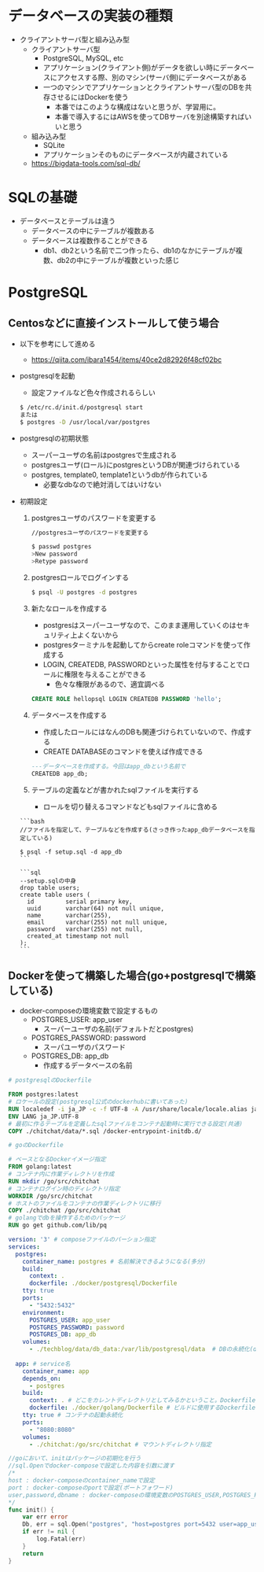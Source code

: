 # データベースの実装の種類
- クライアントサーバ型と組み込み型
    - クライアントサーバ型
        - PostgreSQL, MySQL, etc
        - アプリケーション(クライアント側)がデータを欲しい時にデータベースにアクセスする際、別のマシン(サーバ側)にデータベースがある
        - 一つのマシンでアプリケーションとクライアントサーバ型のDBを共存させるにはDockerを使う
            - 本番ではこのような構成はないと思うが、学習用に。
            - 本番で導入するにはAWSを使ってDBサーバを別途構築すればいいと思う
    - 組み込み型
        - SQLite
        - アプリケーションそのものにデータベースが内蔵されている
    - https://bigdata-tools.com/sql-db/

# SQLの基礎
- データベースとテーブルは違う
    - データベースの中にテーブルが複数ある
    - データベースは複数作ることができる
        - db1、db2という名前で二つ作ったら、db1のなかにテーブルが複数、db2の中にテーブルが複数といった感じ

# PostgreSQL

## Centosなどに直接インストールして使う場合

- 以下を参考にして進める
    - https://qiita.com/ibara1454/items/40ce2d82926f48cf02bc

- postgresqlを起動
    - 設定ファイルなど色々作成されるらしい

    ```bash
    $ /etc/rc.d/init.d/postgresql start
    または
    $ postgres -D /usr/local/var/postgres
    ```

- postgresqlの初期状態
    - スーパーユーザの名前はpostgresで生成される
    - postgresユーザ(ロール)にpostgresというDBが関連づけられている
    - postgres, template0, template1というdbが作られている
        - 必要なdbなので絶対消してはいけない

- 初期設定
    1. postgresユーザのパスワードを変更する

        ```bash
        //postgresユーザのパスワードを変更する

        $ passwd postgres
        >New password
        >Retype password
        ```
    2. postgresロールでログインする

        ```bash
        $ psql -U postgres -d postgres
        ```

    3. 新たなロールを作成する
        - postgresはスーパーユーザなので、このまま運用していくのはセキュリティ上よくないから
        - postgresターミナルを起動してからcreate roleコマンドを使って作成する
        - LOGIN, CREATEDB, PASSWORDといった属性を付与することでロールに権限を与えることができる
            - 色々な権限があるので、適宜調べる

        ```sql
        CREATE ROLE hellopsql LOGIN CREATEDB PASSWORD 'hello';
        ```

    4. データベースを作成する
        - 作成したロールにはなんのDBも関連づけられていないので、作成する
        - CREATE DATABASEのコマンドを使えば作成できる

        ```sql
        ---データベースを作成する。今回はapp_dbという名前で
        CREATEDB app_db;
        ```

    5. テーブルの定義などが書かれたsqlファイルを実行する
        - ロールを切り替えるコマンドなどもsqlファイルに含める

      ```bash
      //ファイルを指定して、テーブルなどを作成する(さっき作ったapp_dbデータベースを指定している)

      $ psql -f setup.sql -d app_db
      ```

      ```sql
      --setup.sqlの中身
      drop table users;
      create table users (
        id         serial primary key,
        uuid       varchar(64) not null unique,
        name       varchar(255),
        email      varchar(255) not null unique,
        password   varchar(255) not null,
        created_at timestamp not null   
      );
      ```

## Dockerを使って構築した場合(go+postgresqlで構築している)

- docker-composeの環境変数で設定するもの
    - POSTGRES_USER: app_user
        - スーパーユーザの名前(デフォルトだとpostgres)
    - POSTGRES_PASSWORD: password
        - スーパユーザのパスワード
    - POSTGRES_DB: app_db
        - 作成するデータベースの名前

```Dockerfile
# postgresqlのDockerfile

FROM postgres:latest
# ロケールの設定(postgresql公式のdockerhubに書いてあった)
RUN localedef -i ja_JP -c -f UTF-8 -A /usr/share/locale/locale.alias ja_JP.UTF-8
ENV LANG ja_JP.UTF-8
# 最初に作るテーブルを定義したsqlファイルをコンテナ起動時に実行できる設定(共通)
COPY ./chitchat/data/*.sql /docker-entrypoint-initdb.d/
```

```Dockerfile
# goのDockerfile

# ベースとなるDockerイメージ指定
FROM golang:latest
# コンテナ内に作業ディレクトリを作成
RUN mkdir /go/src/chitchat
# コンテナログイン時のディレクトリ指定
WORKDIR /go/src/chitchat
# ホストのファイルをコンテナの作業ディレクトリに移行
COPY ./chitchat /go/src/chitchat
# golangでdbを操作するためのパッケージ
RUN go get github.com/lib/pq
```

```yaml
version: '3' # composeファイルのバーション指定
services:
  postgres:
    container_name: postgres # 名前解決できるようになる(多分)
    build:
      context: .
      dockerfile: ./docker/postgresql/Dockerfile
    tty: true
    ports:
      - "5432:5432"
    environment:
      POSTGRES_USER: app_user
      POSTGRES_PASSWORD: password
      POSTGRES_DB: app_db
    volumes:
      - ./techblog/data/db_data:/var/lib/postgresql/data  # DBの永続化(docker-compose downやrmiをしてもデータが残る)
    
  app: # service名
    container_name: app
    depends_on:
      - postgres
    build:
      context: . # どこをカレントディレクトリとしてみるかということ。Dockerfileの中のパスの書き方も変わるから注意
      dockerfile: ./docker/golang/Dockerfile # ビルドに使用するDockerfileがあるディレクトリ指定
    tty: true # コンテナの起動永続化
    ports:
      - "8080:8080"
    volumes:
      - ./chitchat:/go/src/chitchat # マウントディレクトリ指定
```

```go
//goにおいて、initはパッケージの初期化を行う
//sql.Openでdocker-composeで設定した内容を引数に渡す
/*
host : docker-composeのcontainer_nameで設定
port : docker-composeのportで設定(ポートフォワード)
user,password,dbname : docker-composeの環境変数のPOSTGRES_USER,POSTGRES_PASSWORD,POSTGRES_DBでそれぞれ設定
*/
func init() {
	var err error
	Db, err = sql.Open("postgres", "host=postgres port=5432 user=app_user password=password dbname=app_db sslmode=disable")
	if err != nil {
		log.Fatal(err)
	}
	return
}
```
